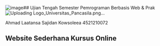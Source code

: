 ![image](https://github.com/user-attachments/assets/a89d36a0-223d-40d9-a880-fae345519bd9)## Ujian Tengah Semester
Pemrograman Berbasis Web & Prak
![Uploading Logo_Universitas_Pancasila.png…]()

Ahmad Laatansa Sajidan Kowsoleea
4521210072

## Website Sederhana Kursus Online
